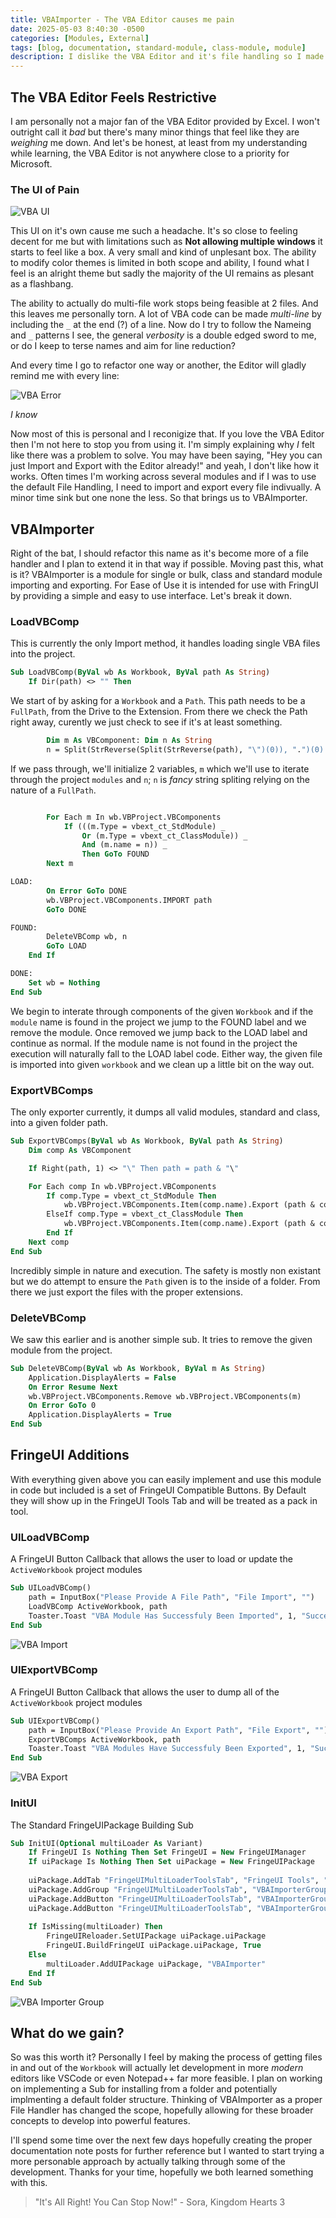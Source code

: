 ```yaml
---
title: VBAImporter - The VBA Editor causes me pain
date: 2025-05-03 8:40:30 -0500
categories: [Modules, External]
tags: [blog, documentation, standard-module, class-module, module]
description: I dislike the VBA Editor and it's file handling so I made a FringeUI File Handler.
---
```


## The VBA Editor Feels Restrictive

I am personally not a major fan of the VBA Editor provided by Excel. I won't outright call it 
*bad* but there's many minor things that feel like they are *weighing* me down. And let's be
honest, at least from my understanding while learning, the VBA Editor is not anywhere close
to a priority for Microsoft. 

### The UI of Pain

![VBA UI](https://scorpiogameking.github.io/FringeUI/git_assets/images/UIofPain.png)

This UI on it's own cause me such a headache. It's so close to feeling decent for me but with
limitations such as **Not allowing multiple windows** it starts to feel like a box. A very
small and kind of unplesant box. The ability to modify color themes is limited in both scope 
and ability, I found what I feel is an alright theme but sadly the majority of the UI remains
as plesant as a flashbang. 

The ability to actually do multi-file work stops being feasible at 2 files. And this leaves 
me personally torn. A lot of VBA code can be made *multi-line* by including the `_` at the end
(?) of a line. Now do I try to follow the Nameing and `_` patterns I see, the general 
*verbosity* is a double edged sword to me, or do I keep to terse names and aim for line 
reduction? 

And every time I go to refactor one way or another, the Editor will gladly remind me with 
every line:

![VBA Error](https://scorpiogameking.github.io/FringeUI/git_assets/images/VBAError.png)

*I know* 

Now most of this is personal and I reconigize that. If you love the VBA Editor then I'm not 
here to stop you from using it. I'm simply explaining why *I* felt like there was a problem to
solve. You may have been saying, "Hey you can just Import and Export with the Editor 
already!" and yeah, I don't like how it works. Often times I'm working across several modules 
and if I was to use the default File Handling, I need to import and export every file 
indivually. A minor time sink but one none the less. So that brings us to VBAImporter.

## VBAImporter

Right of the bat, I should refactor this name as it's become more of a file handler and I plan
to extend it in that way if possible. Moving past this, what is it? VBAImporter is a module 
for single or bulk, class and standard module importing and exporting. For Ease of Use it is
intended for use with FringUI by providing a simple and easy to use interface. Let's break it
down.

### LoadVBComp

This is currently the only Import method, it handles loading single VBA files into the 
project. 

```vb
Sub LoadVBComp(ByVal wb As Workbook, ByVal path As String)
    If Dir(path) <> "" Then
```

We start of by asking for a `Workbook` and a `Path`. This path needs to be a `FullPath`, from
the Drive to the Extension. From there we check the Path right away, curently we just check to
see if it's at least something. 

```vb
        Dim m As VBComponent: Dim n As String
        n = Split(StrReverse(Split(StrReverse(path), "\")(0)), ".")(0)
```
If we pass through, we'll initialize 2 variables, `m` which we'll use to iterate through the 
project `modules` and `n`; `n` is *fancy* string spliting relying on the nature of a 
`FullPath`. 

```vb

        For Each m In wb.VBProject.VBComponents
            If (((m.Type = vbext_ct_StdModule) _
                Or (m.Type = vbext_ct_ClassModule)) _
                And (m.name = n)) _
                Then GoTo FOUND
        Next m

LOAD:
        On Error GoTo DONE
        wb.VBProject.VBComponents.IMPORT path
        GoTo DONE

FOUND:
        DeleteVBComp wb, n
        GoTo LOAD
    End If

DONE:
    Set wb = Nothing
End Sub
```

We begin to interate through components of the given `Workbook` and if the `module` name is 
found in the project we jump to the FOUND label and we remove the module. Once removed we 
jump back to the LOAD label and continue as normal. If the module name is not found in the 
project the execution will naturally fall to the LOAD label code. Either way, the given file 
is imported into given `workbook` and we clean up a little bit on the way out. 

### ExportVBComps

The only exporter currently, it dumps all valid modules, standard and class, into a given 
folder path. 

```vb
Sub ExportVBComps(ByVal wb As Workbook, ByVal path As String)
    Dim comp As VBComponent

    If Right(path, 1) <> "\" Then path = path & "\"

    For Each comp In wb.VBProject.VBComponents
        If comp.Type = vbext_ct_StdModule Then
            wb.VBProject.VBComponents.Item(comp.name).Export (path & comp.name & ".bas")
        ElseIf comp.Type = vbext_ct_ClassModule Then
            wb.VBProject.VBComponents.Item(comp.name).Export (path & comp.name & ".cls")
        End If
    Next comp
End Sub
```

Incredibly simple in nature and execution. The safety is mostly non existant but we do attempt
to ensure the `Path` given is to the inside of a folder. From there we just export the files 
with the proper extensions.

### DeleteVBComp

We saw this earlier and is another simple sub. It tries to remove the given module from the
project.

```vb
Sub DeleteVBComp(ByVal wb As Workbook, ByVal m As String)
    Application.DisplayAlerts = False
    On Error Resume Next
    wb.VBProject.VBComponents.Remove wb.VBProject.VBComponents(m)
    On Error GoTo 0
    Application.DisplayAlerts = True
End Sub
```

## FringeUI Additions

With everything given above you can easily implement and use this module in code but included
is a set of FringeUI Compatible Buttons. By Default they will show up in the FringeUI Tools 
Tab and will be treated as a pack in tool.

### UILoadVBComp

A FringeUI Button Callback that allows the user to load or update the `ActiveWorkbook` project
modules

```vb
Sub UILoadVBComp()
    path = InputBox("Please Provide A File Path", "File Import", "")
    LoadVBComp ActiveWorkbook, path
    Toaster.Toast "VBA Module Has Successfuly Been Imported", 1, "Success", 4096
End Sub
```

![VBA Import](https://scorpiogameking.github.io/FringeUI/git_assets/images/VBImportBut.png)

### UIExportVBComp

A FringeUI Button Callback that allows the user to dump all of the `ActiveWorkbook` project
modules

```vb
Sub UIExportVBComp()
    path = InputBox("Please Provide An Export Path", "File Export", "")
    ExportVBComps ActiveWorkbook, path
    Toaster.Toast "VBA Modules Have Successfuly Been Exported", 1, "Success", 4096
End Sub
```

![VBA Export](https://scorpiogameking.github.io/FringeUI/git_assets/images/VBExportBut.png)

### InitUI

The Standard FringeUIPackage Building Sub

```vb
Sub InitUI(Optional multiLoader As Variant)
    If FringeUI Is Nothing Then Set FringeUI = New FringeUIManager
    If uiPackage Is Nothing Then Set uiPackage = New FringeUIPackage
    
    uiPackage.AddTab "FringeUIMultiLoaderToolsTab", "FringeUI Tools", "mso:TabFormat"
    uiPackage.AddGroup "FringeUIMultiLoaderToolsTab", "VBAImporterGroup", "VBA Import Export Tools", "true"
    uiPackage.AddButton "FringeUIMultiLoaderToolsTab", "VBAImporterGroup", "VBAUIImporter", "Import VBA File", "SaveAsQuery", "VBAImporter.UILoadVBComp"
    uiPackage.AddButton "FringeUIMultiLoaderToolsTab", "VBAImporterGroup", "VBAUIExporter", "Export VBA to Folder", "LoadFromQuery", "VBAImporter.UIExportVBComp"
        
    If IsMissing(multiLoader) Then
        FringeUIReloader.SetUIPackage uiPackage.uiPackage
        FringeUI.BuildFringeUI uiPackage.uiPackage, True
    Else
        multiLoader.AddUIPackage uiPackage, "VBAImporter"
    End If
End Sub
```

![VBA Importer Group](https://scorpiogameking.github.io/FringeUI/git_assets/images/VBImportTools.png)

## What do we gain?

So was this worth it? Personally I feel by making the process of getting files in and out
of the `Workbook` will actually let development in more *modern* editors like VSCode or
even Notepad++ far more feasible. I plan on working on implementing a Sub for installing from
a folder and potentially implmenting a default folder structure. Thinking of VBAImporter as
a proper File Handler has changed the scope, hopefully allowing for these broader concepts to 
develop into powerful features.

I'll spend some time over the next few days hopefully creating the proper documentation note
posts for further reference but I wanted to start trying a more personable approach by 
actually talking through some of the development. Thanks for your time, hopefully we both
learned something with this.

> "It's All Right! You Can Stop Now!" - Sora, Kingdom Hearts 3
